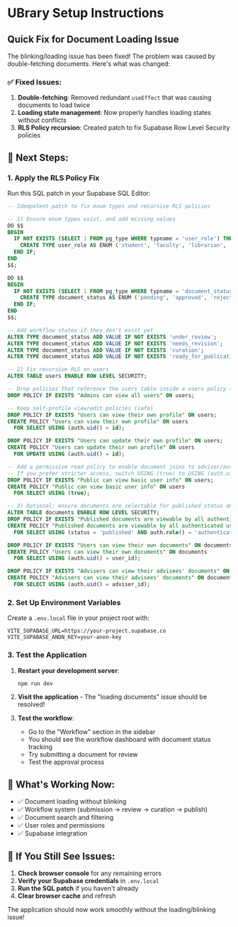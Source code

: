 # UBrary Setup Instructions

## Quick Fix for Document Loading Issue

The blinking/loading issue has been fixed! The problem was caused by double-fetching documents. Here's what was changed:

### ✅ Fixed Issues:

1. **Double-fetching**: Removed redundant `useEffect` that was causing documents to load twice
2. **Loading state management**: Now properly handles loading states without conflicts
3. **RLS Policy recursion**: Created patch to fix Supabase Row Level Security policies

## 🚀 Next Steps:

### 1. Apply the RLS Policy Fix

Run this SQL patch in your Supabase SQL Editor:

```sql
-- Idempotent patch to fix enum types and recursive RLS policies

-- 1) Ensure enum types exist, and add missing values
DO $$
BEGIN
  IF NOT EXISTS (SELECT 1 FROM pg_type WHERE typname = 'user_role') THEN
    CREATE TYPE user_role AS ENUM ('student', 'faculty', 'librarian', 'admin');
  END IF;
END
$$;

DO $$
BEGIN
  IF NOT EXISTS (SELECT 1 FROM pg_type WHERE typname = 'document_status') THEN
    CREATE TYPE document_status AS ENUM ('pending', 'approved', 'rejected', 'published');
  END IF;
END
$$;

-- Add workflow states if they don't exist yet
ALTER TYPE document_status ADD VALUE IF NOT EXISTS 'under_review';
ALTER TYPE document_status ADD VALUE IF NOT EXISTS 'needs_revision';
ALTER TYPE document_status ADD VALUE IF NOT EXISTS 'curation';
ALTER TYPE document_status ADD VALUE IF NOT EXISTS 'ready_for_publication';

-- 2) Fix recursive RLS on users
ALTER TABLE users ENABLE ROW LEVEL SECURITY;

-- Drop policies that reference the users table inside a users policy (causes recursion)
DROP POLICY IF EXISTS "Admins can view all users" ON users;

-- Keep self-profile view/edit policies (safe)
DROP POLICY IF EXISTS "Users can view their own profile" ON users;
CREATE POLICY "Users can view their own profile" ON users
  FOR SELECT USING (auth.uid() = id);

DROP POLICY IF EXISTS "Users can update their own profile" ON users;
CREATE POLICY "Users can update their own profile" ON users
  FOR UPDATE USING (auth.uid() = id);

-- Add a permissive read policy to enable document joins to adviser/authors without recursion
-- If you prefer stricter access, switch USING (true) to USING (auth.uid() IS NOT NULL)
DROP POLICY IF EXISTS "Public can view basic user info" ON users;
CREATE POLICY "Public can view basic user info" ON users
  FOR SELECT USING (true);

-- 3) Optional: ensure documents are selectable for published status and owners/advisers
ALTER TABLE documents ENABLE ROW LEVEL SECURITY;
DROP POLICY IF EXISTS "Published documents are viewable by all authenticated users" ON documents;
CREATE POLICY "Published documents are viewable by all authenticated users" ON documents
  FOR SELECT USING (status = 'published' AND auth.role() = 'authenticated');

DROP POLICY IF EXISTS "Users can view their own documents" ON documents;
CREATE POLICY "Users can view their own documents" ON documents
  FOR SELECT USING (auth.uid() = user_id);

DROP POLICY IF EXISTS "Advisers can view their advisees' documents" ON documents;
CREATE POLICY "Advisers can view their advisees' documents" ON documents
  FOR SELECT USING (auth.uid() = adviser_id);
```

### 2. Set Up Environment Variables

Create a `.env.local` file in your project root with:

```env
VITE_SUPABASE_URL=https://your-project.supabase.co
VITE_SUPABASE_ANON_KEY=your-anon-key
```

### 3. Test the Application

1. **Restart your development server**:

   ```bash
   npm run dev
   ```

2. **Visit the application** - The "loading documents" issue should be resolved!

3. **Test the workflow**:
   - Go to the "Workflow" section in the sidebar
   - You should see the workflow dashboard with document status tracking
   - Try submitting a document for review
   - Test the approval process

## 🎯 What's Working Now:

- ✅ Document loading without blinking
- ✅ Workflow system (submission → review → curation → publish)
- ✅ Document search and filtering
- ✅ User roles and permissions
- ✅ Supabase integration

## 📝 If You Still See Issues:

1. **Check browser console** for any remaining errors
2. **Verify your Supabase credentials** in `.env.local`
3. **Run the SQL patch** if you haven't already
4. **Clear browser cache** and refresh

The application should now work smoothly without the loading/blinking issue!
